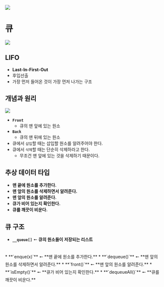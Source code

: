 ![](https://velog.velcdn.com/images/chan9708/post/073d26f9-ebe9-4685-a382-e45f2a4e0305/image.png)


# 큐

![](https://velog.velcdn.com/images/chan9708/post/83e2dbf9-eaa9-416a-8385-5d42bbbb85ae/image.png)

## LIFO
* **Last-In-First-Out**
* 후입선출
* 가장 먼저 들어온 것이 가장 먼저 나가는 구조

## 개념과 원리

![](https://velog.velcdn.com/images/chan9708/post/1d2f47a0-1b73-4a34-aeb3-0c36181b8651/image.png)

* **`Front`**
  * 큐의 맨 앞에 있는 원소
* **`Back`**
  * 큐의 맨 뒤에 있는 원소
* 큐에서 `삽입`할 때는 삽입할 원소를 알려주어야 한다.
* 큐에서 `삭제`할 때는 단순히 삭제하라고 한다.
  * 무조건 맨 앞에 있는 것을 삭제하기 때문이다.

## 추상 데이터 타입

>
* **맨 끝에 원소를 추가한다.**
* **맨 앞의 원소를 삭제하면서 알려준다.**
* **맨 앞의 원소를 알려준다.**
* **큐가 비어 있는지 확인한다.** 
* **큐를 깨끗이 비운다.**

## 큐 구조

>
* **`__queue[]`** 🠔 **큐의 원소들이 저장되는 리스트**
<br>
* **`enque(x)`** 🠔 **맨 끝에 원소를 추가한다.**
* **`dequeue()`** 🠔 **맨 앞의 원소를 삭제하면서 알려준다.**
* **`front()`** 🠔 **맨 앞의 원소를 알려준다.**
* **`isEmpty()`** 🠔 **큐가 비어 있는지 확인한다.** 
* **`dequeueAll()`** 🠔 **큐를 깨끗이 비운다.**

